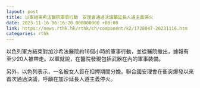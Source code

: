 ```yaml
---
layout: post
title: 以軍結束希法醫院軍事行動　安理會通過決議籲延長人道主義停火
date: 2023-11-16 06:16:20.000000000 +08:00
link: https://news.rthk.hk/rthk/ch/component/k2/1728047-20231116.htm
categories: rthk
---
```


以色列軍方結束對加沙希法醫院約16個小時的軍事行動，並從醫院撤出，據報有至少20人被帶走。以軍就說，在醫院發現包括武器在內的軍事裝備。

另外，以色列表示，一名被女人質在扣押期間分娩。聯合國安理會在衝突爆發以來首次通過決議，呼籲在加沙延長人道主義停火。
